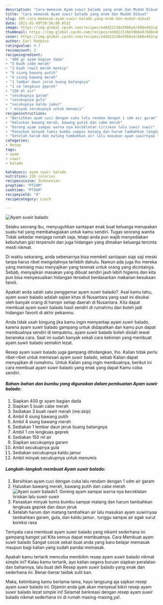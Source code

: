 ```yaml
---
description: "Cara memasak Ayam suwir balado yang enak dan Mudah Dibuat"
title: "Cara memasak Ayam suwir balado yang enak dan Mudah Dibuat"
slug: 485-cara-memasak-ayam-suwir-balado-yang-enak-dan-mudah-dibuat
date: 2021-01-09T20:58:00.853Z
image: https://img-global.cpcdn.com/recipes/eddd22138e59b6a4/680x482cq70/ayam-suwir-balado-foto-resep-utama.jpg
thumbnail: https://img-global.cpcdn.com/recipes/eddd22138e59b6a4/680x482cq70/ayam-suwir-balado-foto-resep-utama.jpg
cover: https://img-global.cpcdn.com/recipes/eddd22138e59b6a4/680x482cq70/ayam-suwir-balado-foto-resep-utama.jpg
author: Earl Robbins
ratingvalue: 4.7
reviewcount: 3
recipeingredient:
- "400 gr ayam bagian dada"
- "5 buah cabe merah"
- "3 buah rawit merah meskip"
- "6 siung bawang putih"
- "4 siung bawang merah"
- "1 lembar daun jeruk buang batangnya"
- "1 cm lengkuas geprek"
- "150 ml air"
- "secukupnya garam"
- "secukupnya gula"
- "secukupnya kaldu jamur"
- " minyak secukupnya untuk menumis"
recipeinstructions:
- "Bersihkan ayam cuci dengan cuka lalu rendam dengan 1 sdm air garam"
- "Haluskan bawang merah, bawang putih dan cabe merah"
- "Goreng ayam sampai warna nya kecoklatan tiriskan lalu suwir suwir"
- "Panaskan minyak tumis bumbu sampai matang dan harum tambahkan lengkuas geprek dan daun jeruk"
- "Setelah harum dan matang tambahkan air lalu masukan ayam suwirnyaa tambahkan garam, gula, dan kaldu jamur.. tunggu sampai air agak surut koreksi rasa"
categories:
- Resep
tags:
- ayam
- suwir
- balado

katakunci: ayam suwir balado 
nutrition: 226 calories
recipecuisine: Indonesian
preptime: "PT28M"
cooktime: "PT56M"
recipeyield: "4"
recipecategory: Lunch

---
```



![Ayam suwir balado](https://img-global.cpcdn.com/recipes/eddd22138e59b6a4/680x482cq70/ayam-suwir-balado-foto-resep-utama.jpg)

Selaku seorang ibu, menyuguhkan santapan enak buat keluarga merupakan suatu hal yang membahagiakan untuk kamu sendiri. Tugas seorang  wanita Tidak sekedar menjaga rumah saja, tetapi anda pun wajib menyediakan kebutuhan gizi terpenuhi dan juga hidangan yang dimakan keluarga tercinta mesti nikmat.

Di waktu  sekarang, anda sebenarnya bisa membeli santapan siap saji meski tanpa harus ribet mengolahnya terlebih dahulu. Namun ada juga lho mereka yang memang mau menyajikan yang terenak untuk orang yang dicintainya. Sebab, menyajikan masakan yang dibuat sendiri jauh lebih higienis dan kita pun bisa menyesuaikan hidangan tersebut berdasarkan makanan kesukaan famili. 



Apakah anda salah satu penggemar ayam suwir balado?. Asal kamu tahu, ayam suwir balado adalah sajian khas di Nusantara yang saat ini disukai oleh banyak orang di hampir setiap daerah di Nusantara. Kita dapat membuat ayam suwir balado hasil sendiri di rumahmu dan boleh jadi hidangan favorit di akhir pekanmu.

Anda tidak usah bingung jika kamu ingin menyantap ayam suwir balado, karena ayam suwir balado gampang untuk didapatkan dan kamu pun dapat membuatnya sendiri di tempatmu. ayam suwir balado boleh diolah lewat beraneka cara. Saat ini sudah banyak sekali cara kekinian yang membuat ayam suwir balado semakin lezat.

Resep ayam suwir balado juga gampang dihidangkan, lho. Kalian tidak perlu ribet-ribet untuk memesan ayam suwir balado, sebab Kalian dapat menyajikan di rumahmu. Untuk Kalian yang ingin membuatnya, berikut ini cara membuat ayam suwir balado yang enak yang dapat Kamu coba sendiri.

<!--inarticleads1-->

##### Bahan-bahan dan bumbu yang digunakan dalam pembuatan Ayam suwir balado:

1. Siapkan 400 gr ayam bagian dada
1. Siapkan 5 buah cabe merah
1. Sediakan 3 buah rawit merah (me:skip)
1. Ambil 6 siung bawang putih
1. Ambil 4 siung bawang merah
1. Sediakan 1 lembar daun jeruk buang batangnya
1. Ambil 1 cm lengkuas geprek
1. Sediakan 150 ml air
1. Siapkan secukupnya garam
1. Ambil secukupnya gula
1. Sediakan secukupnya kaldu jamur
1. Ambil  minyak secukupnya untuk menumis




<!--inarticleads2-->

##### Langkah-langkah membuat Ayam suwir balado:

1. Bersihkan ayam cuci dengan cuka lalu rendam dengan 1 sdm air garam
1. Haluskan bawang merah, bawang putih dan cabe merah
<img src="https://img-global.cpcdn.com/steps/df1fcc55d47980fb/160x128cq70/ayam-suwir-balado-langkah-memasak-2-foto.jpg" alt="Ayam suwir balado">1. Goreng ayam sampai warna nya kecoklatan tiriskan lalu suwir suwir
1. Panaskan minyak tumis bumbu sampai matang dan harum tambahkan lengkuas geprek dan daun jeruk
1. Setelah harum dan matang tambahkan air lalu masukan ayam suwirnyaa tambahkan garam, gula, dan kaldu jamur.. tunggu sampai air agak surut koreksi rasa




Ternyata cara membuat ayam suwir balado yang nikamt sederhana ini gampang banget ya! Kita semua dapat membuatnya. Cara Membuat ayam suwir balado Sangat cocok sekali buat anda yang baru belajar memasak maupun bagi kalian yang sudah pandai memasak.

Apakah kamu tertarik mencoba membikin resep ayam suwir balado nikmat simple ini? Kalau kamu tertarik, ayo kalian segera buruan siapkan peralatan dan bahannya, lalu buat deh Resep ayam suwir balado yang enak dan sederhana ini. Benar-benar taidak sulit kan. 

Maka, ketimbang kamu berlama-lama, hayo langsung aja sajikan resep ayam suwir balado ini. Dijamin anda gak akan menyesal bikin resep ayam suwir balado lezat simple ini! Selamat berkreasi dengan resep ayam suwir balado nikmat sederhana ini di rumah masing-masing,ya!.

